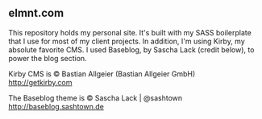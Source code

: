 ## elmnt.com

This repository holds my personal site. It's built with my SASS boilerplate that I use for most of my client projects. In addition, I'm using Kirby, my absolute favorite CMS. I used Baseblog, by Sascha Lack (credit below), to power the blog section.

Kirby CMS is © Bastian Allgeier (Bastian Allgeier GmbH)  
<http://getkirby.com>

The Baseblog theme is © Sascha Lack | @sashtown  
<http://baseblog.sashtown.de>
